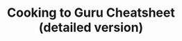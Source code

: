 ---
layout: post
title: Cooking to Guru Cheatsheet (detailed version)
published: true
type: cheatsheet
tags: cooking
image: /files/thumbnails/cookingtogurudetailed.png
excerpt: Cooking to guru extended sheet (slightly outdated)
post-date: 2021-05-21
updated-date: 2021-05-21
direct-link: http://bit.ly/CookCheatsheet
---